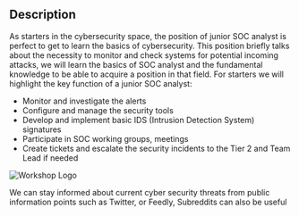 ## Description
As starters in the cybersecurity space, the position of junior SOC analyst is perfect to get to learn the basics of cybersecurity. This position briefly talks about the necessity to monitor and check systems for potential incoming attacks, we will learn the basics of SOC analyst and the fundamental knowledge to be able to acquire a position in that field.
For starters we will highlight the key function of a junior SOC analyst:

- Monitor and investigate the alerts
- Configure and manage the security tools
- Develop and implement basic IDS (Intrusion Detection System) signatures
- Participate in SOC working groups, meetings
- Create tickets and escalate the security incidents to the Tier 2 and Team Lead if needed

![Workshop Logo](https://i.imgur.com/pUNnOJD.png)

We can stay informed about current cyber security threats from public information points such as Twitter, or Feedly, Subreddits can also be useful